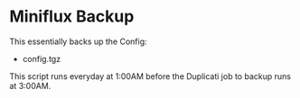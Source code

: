 # Miniflux Backup

This essentially backs up the Config:

- config.tgz

This script runs everyday at 1:00AM before the Duplicati job to backup runs at 3:00AM.
